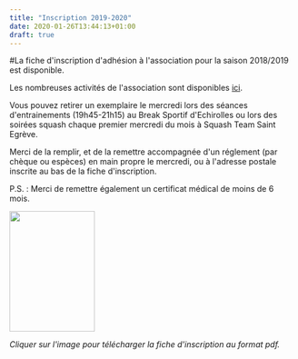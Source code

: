 ```yaml
---
title: "Inscription 2019-2020"
date: 2020-01-26T13:44:13+01:00
draft: true
---
```


#La fiche d'inscription d'adhésion à l'association pour la saison 2018/2019 est disponible.



Les nombreuses activités de l'association sont disponibles&nbsp;<a href="/content/association-gsquash-20182019">ici</a>.</p>

Vous pouvez retirer un exemplaire le mercredi lors des séances d'entrainements (19h45-21h15) au Break Sportif d'Echirolles ou lors des soirées squash chaque premier mercredi du mois à Squash Team Saint Egrève.

Merci de la remplir, et de la remettre accompagnée d'un réglement (par chèque ou espèces) en main propre le mercredi, ou à l'adresse postale inscrite au bas de la fiche d'inscription.

P.S. : Merci de remettre également un certificat médical de moins de 6 mois.

<p><a href="/sites/default/files//media/2018-2019/G.Squash%20-%20Fiche%20inscription%202018-2019.pdf" onclick="window.open(this.href, '', 'resizable=no,status=no,location=no,toolbar=no,menubar=no,fullscreen=no,scrollbars=no,dependent=no'); return false;"><img alt="" height="212" src="/sites/default/files//media/2018-2019/G.Squash%20-%20Fiche%20inscription%202018-2019%20web.png" width="150" /></a></p>

<p><em>Cliquer sur l'image pour télécharger la fiche d'inscription au format pdf.</em></p>



